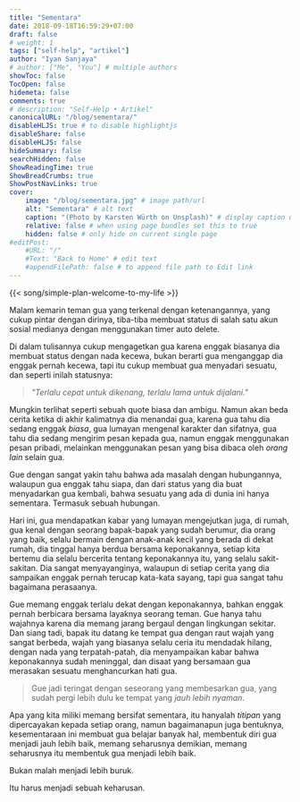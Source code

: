 ```yaml
---
title: "Sementara"
date: 2018-09-18T16:59:29+07:00
draft: false
# weight: 1
tags: ["self-help", "artikel"]
author: "Iyan Sanjaya"
# author: ["Me", "You"] # multiple authors
showToc: false
TocOpen: false
hidemeta: false
comments: true
# description: "Self-Help • Artikel"
canonicalURL: "/blog/sementara/"
disableHLJS: true # to disable highlightjs
disableShare: false
disableHLJS: false
hideSummary: false
searchHidden: false
ShowReadingTime: true
ShowBreadCrumbs: true
ShowPostNavLinks: true
cover:
    image: "/blog/sementara.jpg" # image path/url
    alt: "Sementara" # alt text
    caption: "(Photo by Karsten Würth on Unsplash)" # display caption under cover
    relative: false # when using page bundles set this to true
    hidden: false # only hide on current single page
#editPost:
    #URL: "/"
    #Text: "Back to Home" # edit text
    #appendFilePath: false # to append file path to Edit link
---
```

{{< song/simple-plan-welcome-to-my-life >}}

Malam kemarin teman gua yang terkenal dengan ketenangannya, yang cukup pintar dengan dirinya, tiba-tiba membuat status di salah satu akun sosial medianya dengan menggunakan timer auto delete.

Di dalam tulisannya cukup mengagetkan gua karena enggak biasanya dia membuat status dengan nada kecewa, bukan berarti gua menganggap dia enggak pernah kecewa, tapi itu cukup membuat gua menyadari sesuatu, dan seperti inilah statusnya:

> *"Terlalu cepat untuk dikenang, terlalu lama untuk dijalani."*

Mungkin terlihat seperti sebuah quote biasa dan ambigu. Namun akan beda cerita ketika di akhir kalimatnya dia menandai gua, karena gua tahu dia sedang enggak *biasa*, gua lumayan mengenal karakter dan sifatnya, gua tahu dia sedang mengirim pesan kepada gua, namun enggak menggunakan pesan pribadi, melainkan menggunakan pesan yang bisa dibaca oleh *orang lain* selain gua.

Gue dengan sangat yakin tahu bahwa ada masalah dengan hubungannya, walaupun gua enggak tahu siapa, dan dari status yang dia buat menyadarkan gua kembali, bahwa sesuatu yang ada di dunia ini hanya sementara. Termasuk sebuah hubungan.

Hari ini, gua mendapatkan kabar yang lumayan mengejutkan juga, di rumah, gua kenal dengan seorang bapak-bapak yang sudah berumur, dia orang yang baik, selalu bermain dengan anak-anak kecil yang berada di dekat rumah, dia tinggal hanya berdua bersama keponakannya, setiap kita bertemu dia selalu bercerita tentang keponakannya itu, yang selalu sakit-sakitan. Dia sangat menyayanginya, walaupun di setiap cerita yang dia sampaikan enggak pernah terucap kata-kata sayang, tapi gua sangat tahu bagaimana perasaanya.

Gue memang enggak terlalu dekat dengan keponakannya, bahkan enggak pernah berbicara bersama layaknya seorang teman. Gue hanya tahu wajahnya karena dia memang jarang bergaul dengan lingkungan sekitar. Dan siang tadi, bapak itu datang ke tempat gua dengan raut wajah yang sangat berbeda, wajah yang biasanya selalu ceria itu mendadak hilang, dengan nada yang terpatah-patah, dia menyampaikan kabar bahwa keponakannya sudah meninggal, dan disaat yang bersamaan gua merasakan sesuatu menghancurkan hati gua.

> Gue jadi teringat dengan seseorang yang membesarkan gua, yang sudah pergi lebih dulu ke tempat yang *jauh lebih nyaman*.

Apa yang kita miliki memang bersifat sementara, itu hanyalah *titipan* yang dipercayakan kepada setiap orang, namun bagaimanapun juga bentuknya, kesementaraan ini membuat gua belajar banyak hal, membentuk diri gua menjadi jauh lebih baik, memang seharusnya demikian, memang seharusnya itu membentuk gua menjadi lebih baik.

Bukan malah menjadi lebih buruk.

Itu harus menjadi sebuah keharusan.